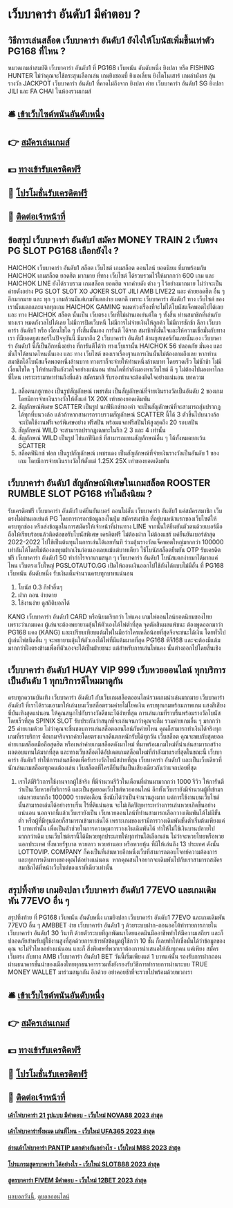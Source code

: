 # เว็บบาคาร่า อันดับ1 มีคำตอบ ?
## วิธีการเล่นสล็อต เว็บบาคาร่า อันดับ1 ยังไงให้โบนัสเพิ่มขึ้นเท่าตัว PG168 ที่ไหน ?
หมวดเกมล่าสมบัติ เว็บบาคาร่า อันดับ1 ที่ PG168 เว็บพนัน อันดับหนึ่ง ยิงปลา หรือ FISHING HUNTER ไม่ว่าคุณจะใช้กระสุนเลือกเล่น เกมยิงซอมบี้ ยิงเอเลี่ยน ยิงไดโนเสาร์ เกมล่ามังกร ลุ้นรางวัล JACKPOT เว็บบาคาร่า อันดับ1 ที่คาดไม่ถึงจาก ยิงปลา ค่าย เว็บบาคาร่า อันดับ1 SG ยิงปลา JILI และ FA CHAI ในห้องรวมเกมส์

## 🛎 [เข้าเว็บไซต์พนันอันดับหนึ่ง](https://bit.ly/3SdLNi2)
## 👉 [สมัครเล่นเกมส์](https://bit.ly/3SdLNi2)
## 💵 [ทางเข้ารับเครดิตฟรี](https://bit.ly/3dyRKHj)
## 👑 [โปรโมชั่นรับเครดิตฟรี](https://bit.ly/3dyRKHj)
## 📱 [ติดต่อเจ้าหน้าที่](https://bit.ly/3dyRKHj)

## ข้อสรุป เว็บบาคาร่า อันดับ1 สมัคร MONEY TRAIN 2 เว็บตรง PG SLOT PG168 เลือกยังไง ?
HAICHOK เว็บบาคาร่า อันดับ1 สล็อต เว็บไซต์ เกมสล็อต ออนไลน์ ยอดนิยม ที่มาพร้อมกับ HAICHOK เกมสล็อต ยอดฮิต มากมาย ที่ทาง เว็บไซต์ ได้รวบรวมไว้ให้มากกว่า 600 เกม และ HAICHOK LINE ยังได้รวบรวม เกมสล็อต ยอดฮิต จากค่ายดัง ต่าง ๆ ไว้อย่างมากมาย ไม่ว่าจะเป็นค่ายดังอย่าง PG SLOT SLOT XO JOKER SLOT JILI AMB LIVE22 และ ค่ายยอดฮิต อื่น ๆ อีกมากมาย และ ทุก ๆ เกมล้วนมีแต่เกมที่แตกง่าย แตกดี เพราะ เว็บบาคาร่า อันดับ1 ทาง เว็บไซต์ ของเรานั้นแตกและแจกทุกเกม HAICHOK GAMING หมดห่วงเรื่องที่จะไม่ได้โบนัสแจ็คพอตไปได้เลย และ ทาง HAICHOK สล็อต นั้นเป็น เว็บตรง เว็บที่ไม่ผ่านเอเย่นต์ใด ๆ ทั้งสิ้น ท่านสมาชิกที่เล่นกับทางเรา หมดกังวลไปได้เลย ไม่มีการปิดเว็บหนี ไม่มีการไม่จ่ายเงินให้ลูกค้า ไม่มีการชักช้า ลีลา เว็บบาคาร่า อันดับ1 หรือ เงื่อนไขใด ๆ ทั้งสิ้นนั้นเอง การันตี ได้จาก สมาชิกที่มั่นใจและให้ความเชื่อมั่นกับทางเรา ที่มียอดยูสเซอร์ในปัจจุบันนี้ มีมากถึง 2 เว็บบาคาร่า อันดับ1 ล้านยูสเซอร์กันเลยนั้นเอง เว็บบาคาร่า อันดับ1 นี้ก็เป็นอีกหนึ่งอย่าง ที่การันตีได้ว่า ทางเว็บเรานั้น HAICHOK 56 ปลอดภัย มั่นคง และ มั่นใจได้ขนาดไหนนั้นเอง และ ทาง เว็บไซต์ ของเราเรื่องฐานการเงินนั้นไม่ต้องถามถึงเลย หากท่านสมาชิกได้โบนัสแจ็คพอตหนึ่งล้านบาท ทางเราก็จะจ่ายให้ท่านหนึ่งล้านบาท โดยรวดเร็ว ไม่ชักช้า ไม่มีเงื่อนไขใด ๆ ให้ท่านเป็นกังวลใจอย่างแน่นอน ท่านใดที่กำลังมองหาเว็บไซต์ ดี ๆ ไม่ต้องไปมองหาไกลที่ไหน เพราะเรามาหาท่านถึงที่แล้ว สมัครมาสิ รับรองท่านจะต้องติดใจอย่างแน่นอน
บทความ
1. สล็อตนกฮูกทอง เป็นรูปสัญลักษณ์ เพชรส้ม เป็นสัญลักษณ์ที่จ่ายเงินรางวัลเป็นอันดับ 2 ของเกม โดยมีการจ่ายเงินรางวัลให้ตั้งแต่ 1X 20X เท่าของยอดเดิมพัน
2. สัญลักษณ์พิเศษ SCATTER เป็นรูป นกฟินิกซ์ทองคำ จะเป็นสัญลักษณ์ที่จะสามารถสุ่มปรากฎได้ทุกที่บนวงล้อ แล้วถ้าหากสามารถรวบรวมสัญลักษณ์ SCATTER นี้ได้ 3 ตัวขึ้นไปบนวงล้อ จะเปิดใช้งานฟรีเจอร์พิเศษอย่าง ฟรีสปิน พร้อมแจกฟรีสปินให้สูงสุดถึง 20 รอบสปิน
3. สัญลักษณ์ WILD จะสามารถปรากฎเฉพาะในรีล 2 3 และ 4 เท่านั้น
4. สัญลักษณ์ WILD เป็นรูป ไข่นกฟีนิกซ์ ที่สามารถแทนสัญลักษณ์อื่น ๆ ได้ทั้งหมดยกเว้น SCATTER
5. สล็อตฟินิกซ์ ฟอก เป็นรูปสัญลักษณ์ เพชรแดง เป็นสัญลักษณ์ที่จ่ายเงินรางวัลเป็นอันดับ 1 ของเกม โดยมีการจ่ายเงินรางวัลให้ตั้งแต่ 1.25X 25X เท่าของยอดเดิมพัน

## เว็บบาคาร่า อันดับ1 สัญลักษณ์พิเศษในเกมสล็อต ROOSTER RUMBLE SLOT PG168 ทำไมถึงนิยม ?
รับเครดิตฟรี เว็บบาคาร่า อันดับ1 แค่ยืนยันเบอร์ ถอนไม่อั้น เว็บบาคาร่า อันดับ1 แค่สมัครสมาชิก เว็บตรงไม่ผ่านเอเย่นต์ PG โดยการกรอกข้อมูลลงในปุ่ม สมัครสมาชิก ที่อยู่บนหน้าแรกของเว็บไซต์ให้ครบทุกช่อง หรือส่งข้อมูลในการสมัครให้เจ้าหน้าที่ผ่านทาง LINE จากนั้นให้ยืนยันตัวตนด้วยเบอร์มือถือให้เรียบร้อยแล้วติดต่อขอรับโบนัสพิเศษ เครดิตฟรี ไม่ต้องฝาก ไม่ต้องแชร์ แค่ยืนยันเบอร์ล่าสุด 2022-2022 ไปใช้เป็นต้นทุนในการเล่นได้เลยทันที ร่วมลุ้นรางวัลแจ็คพอตใหญ่มากกว่า 100000 เท่ากันได้โดยไม่ต้องลงทุนฝากเงินก่อนเองเลยแม้แต่บาทเดียว ใช้โบนัสสล็อตยืนยัน OTP รับเครดิตฟรี เว็บบาคาร่า อันดับ1 50 ทำกำไรจากเกมสนุก ๆ เว็บบาคาร่า อันดับ1 โบนัสแตกง่ายมาได้มากแค่ไหน เว็บตรงเว็บใหญ่ PGSLOTAUTO.GG เปิดให้ถอนเงินออกไปใช้กันได้แบบไม่มีอั้น ที่ PG168 เว็บพนัน อันดับหนึ่ง รับเงินเต็มจำนวนครบทุกบาทแน่นอน
1. โบนัส 0.3 กีฬาอื่นๆ
2. ฝาก ถอน ง่ายดาย
3. ใช้งานง่าย ดูสถิติบอลได้

KANG เว็บบาคาร่า อันดับ1 CARD หรือนิยมเรียกว่า ไพ่แคง เกมไพ่ออนไลน์ยอดนิยมของไทย เพราะว่าเกมแคง ผู้เล่นจะต้องพยายามลุ้นให้ตัวเองได้ไพ่ต่ำที่สุด จุดตัดสินผลแพ้ชนะ ต้องพูดออกมาว่า PG168 แคง (KANG) และเปรียบเทียบแต้มไพ่ในมือว่าใครเหลือน้อยที่สุดจึงจะชนะได้เงิน
โดยทั่วไปผู้เล่นไพ่ชนิดอื่น ๆ จะพยายามลุ้นให้ตัวเองได้ไพ่ที่มีแต้มมากที่สุด PG168 พีจี168 และจะต้องมีแต้มมากกว่าฝั่งตรงข้ามเพื่อที่ตัวเองจะได้เป็นฝ่ายชนะ แต่สำหรับการเล่นไพ่แคง นั้นต่างออกไปโดยสิ้นเชิง

## เว็บบาคาร่า อันดับ1 HUAY VIP 999 เว็บหวยออนไลน์ ทุกบริการเป็นอันดับ 1 ทุกบริการดีไหมมาดูกัน
ครบทุกความบันเทิง เว็บบาคาร่า อันดับ1 กับเว็บเกมสล็อตออนไลน์รวมเกมน่าเล่นมากมาย เว็บบาคาร่า อันดับ1 ที่เราได้รวมเอามาให้เล่นบนเว็บสล็อตรวมค่ายไม่โยคเงิน ครบทุกเกมพร้อมภาพเกม แสงสีเสียงที่บันเทิงสุดแน่นอน ให้คุณสนุกไปกับรางวัลดีชนะได้ง่ายที่สุด
การเล่นเกมที่ราบรื่นพร้อมรางวัลโบนัสโดยเร็วที่สุด SPINIX SLOT รับประกันว่าสนุกที่จะเล่นจนกว่าคุณจะลืม รวมค่ายเกมอื่น ๆ มากกว่า 25 ค่ายเกมด้วย ไม่ว่าคุณจะชื่นชอบการเล่นสล็อตออนไลน์กับค่ายไหน คุณก็สามารถทำเงินได้จริงทุกเกมที่เราบริการ คือเกมจริงจากค่ายโดยตรงแจกดีแตกหนักรับได้ทุกวัน
เว็บสล็อต คุณจะพบกับสุดยอดค่ายเกมสล็อตมือถือสุดฮิต หรือเหล่าค่ายเกมสล็อตดังมาใหม่ ที่มาพร้อมเกมใหม่ที่น่าเล่นสามารถสร้างผลตอบแทนได้มากที่สุด และทางเว็บสล็อตได้อัปเดตเกมสล็อตใหม่ที่กำลังมาแรงที่สุดในขณะนี้ เว็บบาคาร่า อันดับ1 ทำให้การเล่นสล็อตเพื่อรับรางวัลโบนัสง่ายที่สุด เว็บบาคาร่า อันดับ1 และเป็นเว็บเดียวที่นักเล่นเกมสล็อตทุกคนต้องเล่น เว็บสล็อตที่ใครก็ยืนยันเป็นเสียงเดียวกันว่าแจกบ่อยที่สุด
1. เราได้มีริวิวการใช้งานจากผู้ใช้จริง ที่มีจำนวนรีวิวในเดือนที่ผ่านมามากกว่า 1000 รีวิว ให้การันตีว่าเป็นเว็บหวยที่บริการดี และเป็นสุดยอดเว็บไซต์หวยออนไลน์ อีกทั้งเว็บเรายังมีจำนวนผู้ที่เข้ามาเล่นหวยมากถึง 100000 รายต่อเดือน ซึ่งนับได้ว่าเป็นจำนวนสูงมาก แต่การใช้งานบนเว็บไซต์นั้นสามารถเล่นได้อย่างราบรื่น ไร้ที่ติแน่นอน จะไม่เกิดปัญหาระหว่างการเล่นหวยเกิดขึ้นอย่างแน่นอน นอกจากนี้แล้วเว็บเรายังเป็น เว็บหวยออนไลน์ที่ท่านสามารถเลือกวางเดิมพันได้ไม่มีขั้นต่ำ หรือผู้ที่มีทุนน้อยก็สามารถเข้ามาเล่นได้ เพราะเกมของเรามีการวางเดิมพันขั้นต่ำเริ่มต้นเพียงแค่ 1 บาทเท่านั้น เพื่อเป็นตัวช่วยในการควบคุมการวางเงินเดิมพันได้ ทำให้ไม่ใช้เงินบานปลายไปมากกว่าเดิม บนเว็บไซต์เรานี้ได้มีหวยทุกประเภทให้ทุกท่านได้เลือกเล่น ไม่ว่าจะหวยไทยหรือหวยนอกประเทศ ทั้งหวยรัฐบาล หวยลาว หวยฮานอย หรือหวยหุ้น ที่มีให้เล่นถึง 13 ประเทศ ดังนั้น LOTTOVIP. COMPANY ก็คงเป็นที่เล่นหวยอีกหนึ่งเว็บที่สามารถตอบโจทย์ความต้องการและทุกการเดินทางของคุณได้อย่างแน่นอน  หากคุณสนใจอยากจะเดิมพันไปกับเราสามารถสมัครสมาชิกได้ที่หน้าเว็บไซต์ของเราที่เดียวเท่านั้น

## สรุปทิ้งท้าย เกมยิงปลา เว็บบาคาร่า อันดับ1 77EVO และเกมเดิมพัน 77EVO อื่น ๆ
สรุปทิ้งท้าย ที่ PG168 เว็บพนัน อันดับหนึ่ง เกมยิงปลา เว็บบาคาร่า อันดับ1 77EVO และเกมเดิมพัน 77EVO อื่น ๆ AMBBET ง่าย เว็บบาคาร่า อันดับ1 ๆ ด้วยระบบฝาก-ถอนออโต้ทำรายการภายใน เว็บบาคาร่า อันดับ1 30 วินาที ด้วยตัวระบบที่ถูกพัฒนาโดยแอดมินมืออาชีพทำให้มีความเสถียร และก็ ปลอดภัยสำหรับผู้ใช้งานสูงที่สุดด้วยการเข้ารหัสข้อมูลผู้ใช้กว่า 10 ชั้น ก็เลยทำให้เชื่อมั่นได้ว่าข้อมูลของคุณ จะไม่รั่วไหลอย่างแน่นอน และก็ สิ่งพิเศษที่พวกเราต้องการนำเสนอให้กับทุกคน แค่เพียง สมัครเว็บตรง กับทาง AMB เว็บบาคาร่า อันดับ1 BET วันนี้เริ่มเพียงแต่ 1 บาทแค่นั้น รองรับการฝากถอนผ่านธนาคารชั้นนำของเมืองไทยทุกธนาคารรวมทั้งยังรองรับวิธีการทำรายการผ่านระบบ TRUE MONEY WALLET มาร่วมสนุกกัน อีกด้วย อย่าคอยช้าที่จะรวยไปพร้อมด้วยพวกเรา

## 🛎 [เข้าเว็บไซต์พนันอันดับหนึ่ง](https://bit.ly/3SdLNi2)
## 👉 [สมัครเล่นเกมส์](https://bit.ly/3SdLNi2)
## 💵 [ทางเข้ารับเครดิตฟรี](https://bit.ly/3dyRKHj)
## 👑 [โปรโมชั่นรับเครดิตฟรี](https://bit.ly/3dyRKHj)
## 📱 [ติดต่อเจ้าหน้าที่](https://bit.ly/3dyRKHj)

#### [เค้าไพ่บาคาร่า 21 รูปแบบ มีคำตอบ - เว็บใหม่ NOVA88 2023 ล่าสุด](https://atom.io/themes/เค้าไพ่บาคาร่า%2021%20รูปแบบ%20มีคำตอบ%20-%20เว็บใหม่%20nova88%202023%20ล่าสุด)
#### [เค้าไพ่บาคาร่าทั้งหมด เล่นที่ไหน - เว็บใหม่ UFA365 2023 ล่าสุด](https://atom.io/themes/เค้าไพ่บาคาร่าทั้งหมด%20เล่นที่ไหน%20-%20เว็บใหม่%20ufa365%202023%20ล่าสุด)
#### [อ่านเค้าไพ่บาคาร่า PANTIP แตกต่างกันอย่างไร - เว็บใหม่ M88 2023 ล่าสุด](https://atom.io/themes/อ่านเค้าไพ่บาคาร่า%20pantip%20แตกต่างกันอย่างไร%20-%20เว็บใหม่%20m88%202023%20ล่าสุด)
#### [โปรแกรมสูตรบาคาร่า ได้อย่างไร - เว็บใหม่ SLOT888 2023 ล่าสุด](https://atom.io/themes/โปรแกรมสูตรบาคาร่า%20ได้อย่างไร%20-%20เว็บใหม่%20slot888%202023%20ล่าสุด)
#### [สูตรบาคาร่า FIVEM มีคำตอบ - เว็บใหม่ 12BET 2023 ล่าสุด](https://atom.io/themes/สูตรบาคาร่า%20fivem%20มีคำตอบ%20-%20เว็บใหม่%2012bet%202023%20ล่าสุด)

[ผลบอลวันนี้](https://siamsport.tv "ผลบอลวันนี้"), [ดูบอลออนไลน์](https://siamsport.tv/ดูบอลสด "ดูบอลออนไลน์")